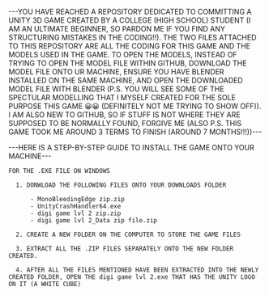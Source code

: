 ---YOU HAVE REACHED A REPOSITORY DEDICATED TO COMMITTING A UNITY 3D GAME CREATED BY A COLLEGE (HIGH SCHOOL) STUDENT (I AM AN ULTIMATE BEGINNER, SO PARDON ME IF YOU FIND ANY STRUCTURING MISTAKES IN THE CODING!!). THE TWO FILES ATTACHED TO THIS REPOSITORY ARE ALL THE CODING FOR THIS GAME AND THE MODELS USED IN THE GAME. TO OPEN THE MODELS, INSTEAD OF TRYING TO OPEN THE MODEL FILE WITHIN GITHUB, DOWNLOAD THE MODEL FILE ONTO UR MACHINE, ENSURE YOU HAVE BLENDER INSTALLED ON THE SAME MACHINE, AND OPEN THE DOWNLOADED MODEL FILE WITH BLENDER (P.S. YOU WILL SEE SOME OF THE SPECTULAR MODELLING THAT I MYSELF CREATED FOR THE SOLE PURPOSE THIS GAME 😀😀 (DEFINITELY NOT ME TRYING TO SHOW OFF)). I AM ALSO NEW TO GITHUB, SO IF STUFF IS NOT WHERE THEY ARE SUPPOSED TO BE NORMALLY FOUND, FORGIVE ME (ALSO P.S. THIS GAME TOOK ME AROUND 3 TERMS TO FINISH (AROUND 7 MONTHS!!!))---


---HERE IS A STEP-BY-STEP GUIDE TO INSTALL THE GAME  ONTO YOUR MACHINE---

    FOR THE .EXE FILE ON WINDOWS

      1. DONWLOAD THE FOLLOWING FILES ONTO YOUR DOWNLOADS FOLDER

          - MonoBleedingEdge zip.zip
          - UnityCrashHandler64.exe
          - digi game lvl 2 zip.zip
          - digi game lvl 2_Data zip file.zip

      2. CREATE A NEW FOLDER ON THE COMPUTER TO STORE THE GAME FILES

      3. EXTRACT ALL THE .ZIP FILES SEPARATELY ONTO THE NEW FOLDER CREATED.

      4. AFTER ALL THE FILES MENTIONED HAVE BEEN EXTRACTED INTO THE NEWLY CREATED FOLDER, OPEN THE digi game lvl 2.exe THAT HAS THE UNITY LOGO ON IT (A WHITE CUBE)

